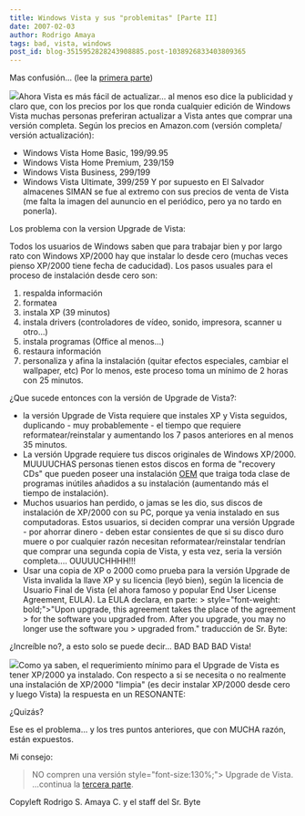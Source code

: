 ```yaml
---
title: Windows Vista y sus "problemitas" [Parte II]
date: 2007-02-03
author: Rodrigo Amaya
tags: bad, vista, windows
post_id: blog-3515952828243908885.post-1038926833403809365
---
```


Mas confusión...
      (lee la [primera parte](http://rodrigoamaya.blogspot.com/2007/02/windows-vista-y-sus-problemitas-parte-i.html))

[![](http://bp2.blogger.com/_ayvorITawE4/RcaRLzD_iDI/AAAAAAAAADY/DGbt5RDzbwU/s400/quick_vista.gif)](http://bp2.blogger.com/_ayvorITawE4/RcaRLzD_iDI/AAAAAAAAADY/DGbt5RDzbwU/s1600-h/quick_vista.gif)Ahora Vista es más
      fácil de actualizar... al menos eso dice la publicidad y claro que, con los precios por los
      que ronda cualquier edición de Windows Vista muchas personas preferiran actualizar a Vista
      antes que comprar una versión completa.
Según los precios en Amazon.com (versión
      completa/ versión actualización):

- Windows Vista Home Basic, $199/$99.95
- Windows Vista Home Premium, $239/$159
- Windows Vista Business, $299/$199
- Windows Vista Ultimate, $399/$259
Y por supuesto en El Salvador
      almacenes SIMAN
      se fue al extremo con sus precios de venta de Vista (me falta la imagen del aununcio en el periódico, pero ya no tardo en
      ponerla).

Los problema con la version Upgrade de Vista:

Todos los usuarios de Windows saben que para trabajar bien y
      por largo rato con Windows XP/2000 hay que instalar lo desde cero (muchas veces pienso XP/2000
      tiene fecha de caducidad).
Los pasos usuales para el proceso de instalación desde
      cero son:

1. respalda información
2. formatea
3. instala XP (39 minutos)
4. instala drivers (controladores de vídeo, sonido, impresora, scanner u otro...)
5. instala programas (Office al menos...)
6. restaura información
7. personaliza y afina la instalación (quitar efectos especiales, cambiar el wallpaper, etc)
Por lo menos, este proceso toma un mínimo de 2 horas con 25 minutos.

¿Que sucede entonces con la versión de Upgrade
      de Vista?:

- la versión Upgrade de Vista requiere que instales XP y Vista seguidos, duplicando - muy probablemente - el tiempo que requiere reformatear/reinstalar y aumentando los 7 pasos anteriores en al menos 35 minutos.
- La versión Upgrade requiere tus discos originales de Windows XP/2000. MUUUUCHAS personas tienen estos discos en forma de "recovery CDs" que pueden poseer una instalación [OEM](http://es.wikipedia.org/wiki/OEM) que traiga toda clase de programas inútiles añadidos a su instalación (aumentando más el tiempo de instalación).
- Muchos usuarios han perdido, o jamas se les dio, sus discos de instalación de XP/2000 con su PC, porque ya venia instalado en sus computadoras. Estos usuarios, si deciden comprar una versión Upgrade - por ahorrar dinero - deben estar consientes de que si su disco duro muere o por cualquier razón necesitan reformatear/reinstalar tendrían que comprar una segunda copia de Vista, y esta vez, seria la versión completa.... OUUUUCHHHH!!!
- Usar una copia de XP o 2000 como prueba para la versión Upgrade de Vista invalida la llave XP y su licencia (leyó bien), según la licencia de Usuario Final de Vista (el ahora famoso y popular End User License Agreement, EULA). La EULA declara, en parte: >  style="font-weight: bold;">"Upon upgrade, this agreement takes the place of the agreement > for the software you upgraded from. After you upgrade, you may no longer use the software you > upgraded from." traducción de Sr. Byte:

¿Increíble no?, a esto solo se puede decir...
      BAD BAD BAD Vista!

[![](http://bp0.blogger.com/_ayvorITawE4/Rciy6jfQLdI/AAAAAAAAADw/8W1fyvJd6Wk/s400/BadVista.png)](http://bp0.blogger.com/_ayvorITawE4/Rciy6jfQLdI/AAAAAAAAADw/8W1fyvJd6Wk/s1600-h/BadVista.png)Como ya saben, el
      requerimiento mínimo para el Upgrade de Vista es tener XP/2000 ya instalado. Con respecto a si
      se necesita o no realmente una instalación de XP/2000 "limpia" (es decir instalar XP/2000
      desde cero y luego Vista) la respuesta en un RESONANTE:

¿Quizás?

Ese es el problema... y los tres puntos anteriores,
      que con MUCHA razón, están expuestos.

Mi consejo:

> NO compren una versión style="font-size:130%;"> Upgrade de
> Vista.
...continua la [tercera parte](http://rodrigoamaya.blogspot.com/2007/02/windows-vista-y-sus-problemitas-parte.html).

Copyleft Rodrigo S. Amaya C. y el staff del Sr.
      Byte